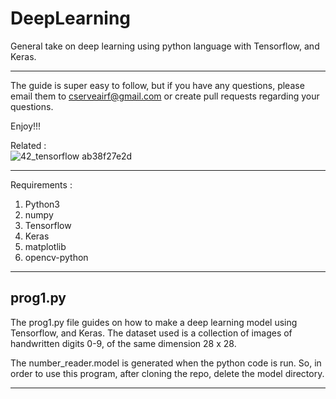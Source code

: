 # DeepLearning

General take on deep learning using python language with Tensorflow, and Keras.

***
The guide is super easy to follow, but if you have any questions, please email them to cserveairf@gmail.com or create pull requests regarding your questions.

Enjoy!!!


Related :  
   ![42_tensorflow ab38f27e2d](https://user-images.githubusercontent.com/30381993/113905404-bd5f0b80-97f0-11eb-8fd7-6d929a177db0.png)

***
Requirements :  
   1) Python3  
   2) numpy  
   3) Tensorflow  
   4) Keras  
   5) matplotlib
   6) opencv-python
***

## prog1.py
The prog1.py file guides on how to make a deep learning model using Tensorflow, and Keras. The dataset used is a collection of images of handwritten digits 0-9, of the same dimension 28 x 28.

The number_reader.model is generated when the python code is run. So, in order to use this program, after cloning the repo, delete the model directory. 
***
